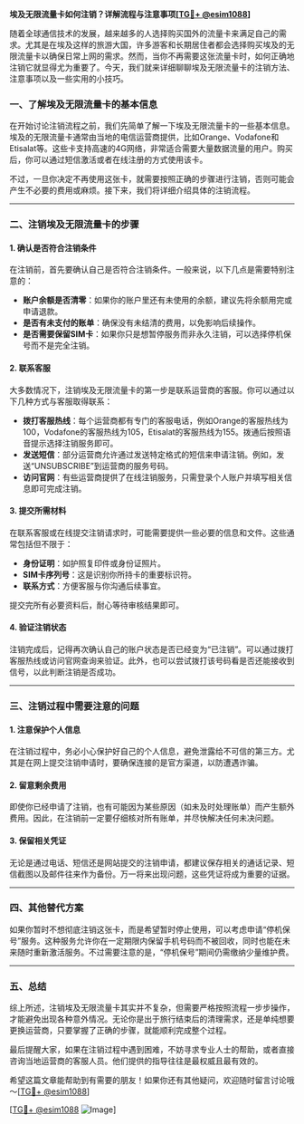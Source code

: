 **埃及无限流量卡如何注销？详解流程与注意事项[[TG💪+ @esim1088](https://t.me/s/esim1088)]**

随着全球通信技术的发展，越来越多的人选择购买国外的流量卡来满足自己的需求。尤其是在埃及这样的旅游大国，许多游客和长期居住者都会选择购买埃及的无限流量卡以确保日常上网的需求。然而，当你不再需要这张流量卡时，如何正确地注销它就显得尤为重要了。今天，我们就来详细聊聊埃及无限流量卡的注销方法、注意事项以及一些实用的小技巧。

### **一、了解埃及无限流量卡的基本信息**

在开始讨论注销流程之前，我们先简单了解一下埃及无限流量卡的一些基本信息。埃及的无限流量卡通常由当地的电信运营商提供，比如Orange、Vodafone和Etisalat等。这些卡支持高速的4G网络，非常适合需要大量数据流量的用户。购买后，你可以通过短信激活或者在线注册的方式使用该卡。

不过，一旦你决定不再使用这张卡，就需要按照正确的步骤进行注销，否则可能会产生不必要的费用或麻烦。接下来，我们将详细介绍具体的注销流程。

---

### **二、注销埃及无限流量卡的步骤**

#### **1. 确认是否符合注销条件**
在注销前，首先要确认自己是否符合注销条件。一般来说，以下几点是需要特别注意的：

- **账户余额是否清零**：如果你的账户里还有未使用的余额，建议先将余额用完或申请退款。
- **是否有未支付的账单**：确保没有未结清的费用，以免影响后续操作。
- **是否需要保留SIM卡**：如果你只是想暂停服务而非永久注销，可以选择停机保号而不是完全注销。

#### **2. 联系客服**
大多数情况下，注销埃及无限流量卡的第一步是联系运营商的客服。你可以通过以下几种方式与客服取得联系：

- **拨打客服热线**：每个运营商都有专门的客服电话，例如Orange的客服热线为100，Vodafone的客服热线为105，Etisalat的客服热线为155。拨通后按照语音提示选择注销服务即可。
- **发送短信**：部分运营商允许通过发送特定格式的短信来申请注销。例如，发送“UNSUBSCRIBE”到运营商的服务号码。
- **访问官网**：有些运营商提供了在线注销服务，只需登录个人账户并填写相关信息即可完成注销。

#### **3. 提交所需材料**
在联系客服或在线提交注销请求时，可能需要提供一些必要的信息和文件。这些通常包括但不限于：

- **身份证明**：如护照复印件或身份证照片。
- **SIM卡序列号**：这是识别你所持卡的重要标识符。
- **联系方式**：方便客服与你沟通后续事宜。

提交完所有必要资料后，耐心等待审核结果即可。

#### **4. 验证注销状态**
注销完成后，记得再次确认自己的账户状态是否已经变为“已注销”。可以通过拨打客服热线或访问官网查询来验证。此外，也可以尝试拨打该号码看是否还能接收到信号，以此判断注销是否成功。

---

### **三、注销过程中需要注意的问题**

#### **1. 注意保护个人信息**
在注销过程中，务必小心保护好自己的个人信息，避免泄露给不可信的第三方。尤其是在网上提交注销申请时，要确保连接的是官方渠道，以防遭遇诈骗。

#### **2. 留意剩余费用**
即使你已经申请了注销，也有可能因为某些原因（如未及时处理账单）而产生额外费用。因此，在注销前一定要仔细核对所有账单，并尽快解决任何未决问题。

#### **3. 保留相关凭证**
无论是通过电话、短信还是网站提交的注销申请，都建议保存相关的通话记录、短信截图以及邮件往来作为备份。万一将来出现问题，这些凭证将成为重要的证据。

---

### **四、其他替代方案**

如果你暂时不想彻底注销这张卡，而是希望暂时停止使用，可以考虑申请“停机保号”服务。这种服务允许你在一定期限内保留手机号码而不被回收，同时也能在未来随时重新激活服务。不过需要注意的是，“停机保号”期间仍需缴纳少量维护费。

---

### **五、总结**

综上所述，注销埃及无限流量卡其实并不复杂，但需要严格按照流程一步步操作，才能避免出现各种意外情况。无论你是出于旅行结束后的清理需求，还是单纯想要更换运营商，只要掌握了正确的步骤，就能顺利完成整个过程。

最后提醒大家，如果在注销过程中遇到困难，不妨寻求专业人士的帮助，或者直接咨询当地运营商的客服人员。他们提供的指导往往是最权威且最有效的。

希望这篇文章能帮助到有需要的朋友！如果你还有其他疑问，欢迎随时留言讨论哦～[[TG💪+ @esim1088](https://t.me/s/esim1088)]

[[TG💪+ @esim1088](https://t.me/s/esim1088) ![Image](https://i.postimg.cc/4NQfJmqS/Snipaste-2025-05-13-00-14-12.png)]